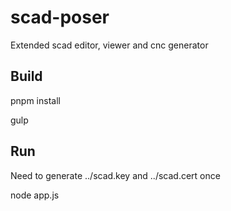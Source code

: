 # scad-poser
Extended scad editor, viewer and cnc generator

## Build
pnpm install

gulp

## Run

Need to generate ../scad.key and ../scad.cert once

node app.js
